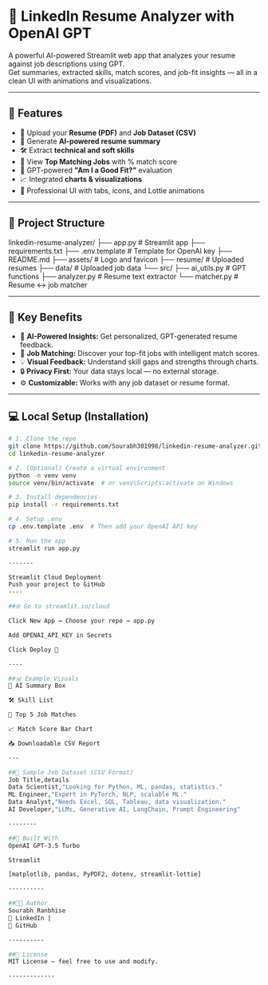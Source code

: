 # 📄 LinkedIn Resume Analyzer with OpenAI GPT

A powerful AI-powered Streamlit web app that analyzes your resume against job descriptions using GPT.  
Get summaries, extracted skills, match scores, and job-fit insights — all in a clean UI with animations and visualizations.

---

## 🚀 Features

- 📄 Upload your **Resume (PDF)** and **Job Dataset (CSV)**
- 🤖 Generate **AI-powered resume summary**
- 🛠️ Extract **technical and soft skills**
- 💼 View **Top Matching Jobs** with % match score
- 🧠 GPT-powered **"Am I a Good Fit?"** evaluation
- 📈 Integrated **charts & visualizations**
- 🎨 Professional UI with tabs, icons, and Lottie animations

---

## 📁 Project Structure

linkedin-resume-analyzer/
├── app.py # Streamlit app
├── requirements.txt
├── .env.template # Template for OpenAI key
├── README.md
├── assets/ # Logo and favicon
├── resume/ # Uploaded resumes
├── data/ # Uploaded job data
└── src/
├── ai_utils.py # GPT functions
├── analyzer.py # Resume text extractor
└── matcher.py # Resume ↔ job matcher



---

## 🌟 Key Benefits

- 🤖 **AI-Powered Insights:** Get personalized, GPT-generated resume feedback.
- 🎯 **Job Matching:** Discover your top-fit jobs with intelligent match scores.
- 💡 **Visual Feedback:** Understand skill gaps and strengths through charts.
- 🔒 **Privacy First:** Your data stays local — no external storage.
- ⚙️ **Customizable:** Works with any job dataset or resume format.

---

## 💻 Local Setup (Installation)

```bash
# 1. Clone the repo
git clone https://github.com/Sourabh301998/linkedin-resume-analyzer.git
cd linkedin-resume-analyzer

# 2. (Optional) Create a virtual environment
python -m venv venv
source venv/bin/activate  # or venv\Scripts\activate on Windows

# 3. Install dependencies
pip install -r requirements.txt

# 4. Setup .env
cp .env.template .env  # Then add your OpenAI API key

# 5. Run the app
streamlit run app.py

-------

Streamlit Cloud Deployment
Push your project to GitHub
----

##🌐 Go to streamlit.io/cloud

Click New App → Choose your repo → app.py

Add OPENAI_API_KEY in Secrets

Click Deploy 🚀

----

##📊 Example Visuals
🧠 AI Summary Box

🛠️ Skill List

💼 Top 5 Job Matches

📈 Match Score Bar Chart

📥 Downloadable CSV Report

--- 

##📌 Sample Job Dataset (CSV Format)
Job Title,details
Data Scientist,"Looking for Python, ML, pandas, statistics."
ML Engineer,"Expert in PyTorch, NLP, scalable ML."
Data Analyst,"Needs Excel, SQL, Tableau, data visualization."
AI Developer,"LLMs, Generative AI, LangChain, Prompt Engineering"

--------

##🧠 Built With
OpenAI GPT-3.5 Turbo

Streamlit

[matplotlib, pandas, PyPDF2, dotenv, streamlit-lottie]

----------

##👨‍💻 Author
Sourabh Ranbhise
🔗 LinkedIn |
🐙 GitHub

----------

##📜 License
MIT License – feel free to use and modify.

-------------